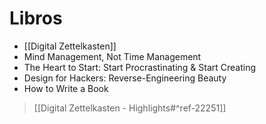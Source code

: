 
# Libros
- [[Digital Zettelkasten]]
- Mind Management, Not Time Management
- The Heart to Start: Start Procrastinating & Start Creating
- Design for Hackers: Reverse-Engineering Beauty
- How to Write a Book

>[[Digital Zettelkasten - Highlights#^ref-22251]]